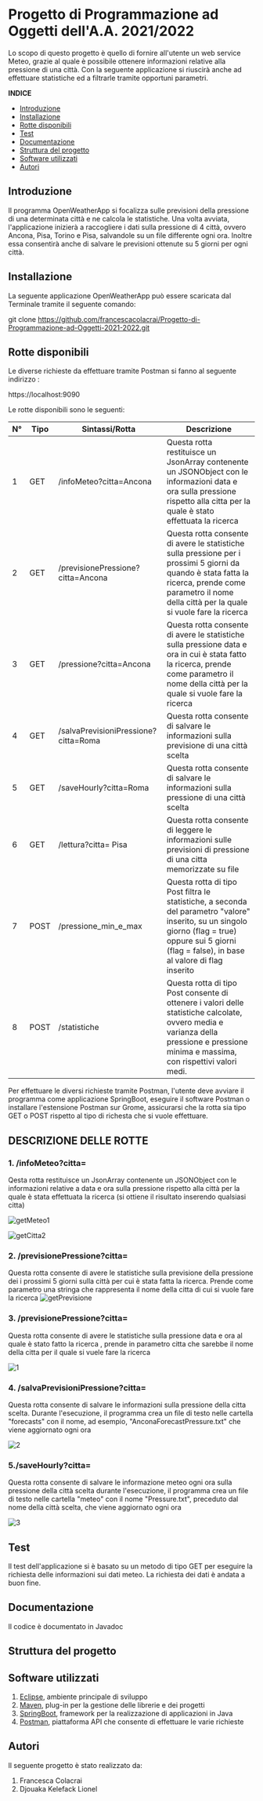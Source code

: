 # Progetto di Programmazione ad Oggetti dell'A.A. 2021/2022

Lo scopo di questo progetto è quello di fornire all'utente un web service Meteo, grazie al quale è possibile ottenere informazioni relative alla pressione di
una città. Con la seguente applicazione si riuscirà anche ad effettuare statistiche ed a filtrarle tramite opportuni parametri.

**INDICE**

* [Introduzione](#introduzione)
* [Installazione](#installazione)
* [Rotte disponibili](#rotte)
* [Test](#test)
* [Documentazione](#documentazione)
* [Struttura del progetto](#struttura)
* [Software utilizzati](#software)
* [Autori](#autori)

<a name="introduzione"></a>
## Introduzione 

Il programma OpenWeatherApp si focalizza sulle previsioni della pressione di una determinata città e ne calcola le statistiche.
Una volta avviata, l'applicazione inizierà a raccogliere i dati sulla pressione di 4 città, ovvero Ancona, Pisa, Torino e Pisa, salvandole su un file differente ogni ora. Inoltre essa consentirà anche di salvare le previsioni ottenute su 5 giorni per ogni città.

<a name="installazione"></a>
## Installazione

La seguente applicazione OpenWeatherApp può essere scaricata dal Terminale tramite il seguente comando:

git clone https://github.com/francescacolacrai/Progetto-di-Programmazione-ad-Oggetti-2021-2022.git

<a name="rotte"></a>
## Rotte disponibili
Le diverse richieste da effettuare tramite Postman si fanno al seguente indirizzo :

https://localhost:9090
<a name="table"></a>

Le rotte disponibili sono le seguenti:


|N°   | Tipo | Sintassi/Rotta                       | Descrizione                                                                                                                                                                                                  |
|-----|------|--------------------------------------|--------------------------------------------------------------------------------------------------------------------------------------------------------------------------------------------------------------|
| 1   | GET  | /infoMeteo?citta=Ancona              | Questa rotta restituisce un JsonArray contenente un JSONObject con le informazioni data e ora sulla pressione rispetto alla citta per la quale è stato effettuata la ricerca |
| 2   | GET  | /previsionePressione?citta=Ancona    | Questa rotta consente di avere le statistiche sulla pressione per i prossimi 5 giorni da quando è stata fatta la ricerca, prende come parametro il nome della città per la quale si vuole fare la ricerca                                                |
| 3   | GET  | /pressione?citta=Ancona    | Questa rotta consente di avere le statistiche sulla pressione data e ora in cui è stata fatto la ricerca, prende come parametro il nome della città per la quale si vuole fare la ricerca                                                                                                                                                                                                              |
| 4   | GET  | /salvaPrevisioniPressione?citta=Roma | Questa rotta consente di salvare le informazioni sulla previsione di una città scelta                                                                                                                                                                                                             |
| 5   | GET  | /saveHourly?citta=Roma               |   Questa rotta consente di salvare le informazioni sulla pressione di una città scelta                                                                                                                                                                                                           |   
| 6   | GET  | /lettura?citta= Pisa                 |   Questa rotta consente di leggere le informazioni sulle previsioni di pressione di una citta memorizzate su file                                                                                                                                                                                                           |                                   
| 7   | POST | /pressione_min_e_max                 |    Questa rotta di tipo Post filtra le statistiche, a seconda del parametro "valore" inserito, su un singolo giorno (flag = true) oppure sui 5 giorni (flag = false), in base al valore di flag inserito                                                                                                                                                                                                          |
| 8   | POST | /statistiche                         |    Questa rotta di tipo Post consente di ottenere i valori delle statistiche calcolate, ovvero media e varianza della pressione e pressione minima e massima, con rispettivi valori medi.                                                                                                                                                                                                          |
                                                                                                                                             

Per effettuare le diversi richieste tramite Postman, l'utente deve avviare il programma come applicazione 
SpringBoot, eseguire il software Postman o installare l'estensione Postman sur Grome, assicurarsi che 
la rotta sia tipo GET o POST rispetto al tipo di richesta che si vuole effettuare.

<a name="DESCRIZIONE DELLE ROTTE"></a>
## DESCRIZIONE DELLE ROTTE

<a name="rotta"></a>
### 1. /infoMeteo?citta=

Qesta rotta restituisce un JsonArray contenente un JSONObject con le informazioni relative a data e ora sulla pressione
rispetto alla città per la quale è stata effettuata la ricerca 
(si ottiene il risultato inserendo qualsiasi citta)


![getMeteo1](https://user-images.githubusercontent.com/90463687/158895989-8f0cd884-bd92-4614-b8da-392ee36a019c.png)

![getCitta2](https://user-images.githubusercontent.com/90463687/158896040-3c74be38-ea59-4048-bf07-399446340444.png)


### 2. /previsionePressione?citta=

Questa rotta consente di avere le statistiche sulla previsione della pressione dei i prossimi 5 giorni sulla città per cui è stata fatta la ricerca.
Prende come parametro una stringa che rappresenta il nome della citta di cui si vuole fare la ricerca
![getPrevisione](https://user-images.githubusercontent.com/90463687/158896089-89b7f1d6-736d-4b08-90b3-df71926926f6.png)


### 3. /previsionePressione?citta=

Questa rotta consente di avere le statistiche sulla pressione data e ora al quale è stato fatto la ricerca , prende in parametro citta 
che sarebbe il nome della citta per il quale si vuele fare la ricerca

![1](https://user-images.githubusercontent.com/90463687/158896113-0d48f693-9e2c-45a9-a18e-78d6763b37a6.png)


### 4. /salvaPrevisioniPressione?citta=

Questa rotta consente di salvare le informazioni sulla pressione della citta scelta.
Durante l'esecuzione, il programma crea un file di testo nelle cartella "forecasts" con il nome, ad esempio, "AnconaForecastPressure.txt" che viene aggiornato ogni ora 

![2](https://user-images.githubusercontent.com/90463687/158896136-086ebbb9-2662-46b9-96b1-1165bbe231c6.png)


### 5./saveHourly?citta=

Questa rotta consente di salvare le informazione meteo ogni ora sulla pressione della città scelta
durante l'esecuzione, il programma crea un file di testo nelle cartella "meteo" con 
il nome "Pressure.txt", preceduto dal nome della città scelta, che viene aggiornato ogni ora

![3](https://user-images.githubusercontent.com/90463687/158896170-f597c645-e263-4053-a844-936128004a4e.png)


<a name="test"></a>
## Test
Il test dell'applicazione si è basato su un metodo di tipo GET per eseguire la richiesta delle informazioni 
sui dati meteo.
La richiesta dei dati è andata a buon fine.

<a name="documentazione"></a>
## Documentazione
Il codice è documentato in Javadoc

<a name="struttura"></a>
## Struttura del progetto

<a name="software"></a>
## Software utilizzati
1. [Eclipse](https://www.eclipse.org/downloads/), ambiente principale di sviluppo
2. [Maven](https://maven.apache.org/), plug-in per la gestione delle librerie e dei progetti
3. [SpringBoot](https://spring.io/projects/spring-boot), framework per la realizzazione di applicazioni in Java
4. [Postman](https://www.postman.com/), piattaforma API che consente di effettuare le varie richieste

<a name="autori"></a>
## Autori
Il seguente progetto è stato realizzato da:
1. Francesca Colacrai
2. Djouaka Kelefack Lionel

